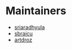 # Maintainers

- [sriaradhyula](https://github.com/sriaradhyula)
- [sbraicu](https://github.com/sbraicu)
- [artdroz](https://github.com/artdroz)
